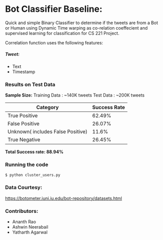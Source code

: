 # Bot Classifier Baseline:

Quick and simple Binary Classifier to determine if the tweets are from a Bot or Human using Dynamic Time warping as co-relation coeffecient and supervised learning for classification for CS 221 Project.

Correlation function uses the following features:

##### Tweet:
- Text
- Timestamp

### Results on Test Data
**Sample Size:**
Training Data : ~140K tweets
Test Data : ~200K tweets

| Category | Success Rate |
| ------ | ------ |
| True Positive | 62.49% |
| False Positive | 26.07% |
| Unknown( includes False Positive) | 11.6% |
| True Negative | 26.45% |

**Total Success rate: 88.94%**

### Running the code

```sh
$ python cluster_users.py
```

### Data Courtesy:
https://botometer.iuni.iu.edu/bot-repository/datasets.html

### Contributors:
 - Ananth Rao
 - Ashwin Neerabail
- Yatharth Agarwal